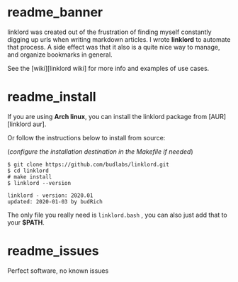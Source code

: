 # readme_banner

linklord was created out of the frustration of finding myself constantly digging up urls when writing markdown articles. I wrote **linklord** to automate that process. A side effect was that it also is a quite nice way to manage, and organize bookmarks in general.  

See the [wiki][linklord wiki] for more info and examples of use cases.  

# readme_install

If you are using **Arch linux**, you can install the linklord package from [AUR][linklord aur].  

Or follow the instructions below to install from source:  

(*configure the installation destination in the Makefile if needed*)

``` text
$ git clone https://github.com/budlabs/linklord.git
$ cd linklord
# make install
$ linklord --version

linklord - version: 2020.01
updated: 2020-01-03 by budRich
```

The only file you really need is `linklord.bash` , you can also just add that to your **$PATH**.

# readme_issues

Perfect software, no known issues

